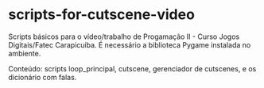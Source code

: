# scripts-for-cutscene-video
Scripts básicos para o vídeo/trabalho de Progamação II - Curso Jogos Digitais/Fatec Carapicuíba.
É necessário a biblioteca Pygame instalada no ambiente.

Conteúdo:
scripts loop_principal, cutscene, gerenciador de cutscenes, e os dicionário com falas.
